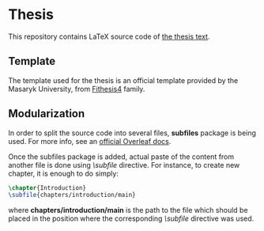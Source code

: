 # Thesis

This repository contains LaTeX source code of [the thesis text](thesis.pdf).

## Template

The template used for the thesis is an official template provided by the Masaryk
University, from [Fithesis4](https://www.overleaf.com/latex/templates/fithesis4-for-the-faculty-of-informatics-at-the-masaryk-university-in-brno/qmrtczzjvpfv) family.

## Modularization

In order to split the source code into several files, **subfiles** package is
being used. For more info, see an [official Overleaf docs](https://www.overleaf.com/learn/latex/Multi-file_LaTeX_projects).

Once the subfiles package is added, actual paste of the content from another
file is done using _\subfile_ directive. For instance, to create new chapter,
it is enough to do simply:

```tex
\chapter{Introduction}
\subfile{chapters/introduction/main}
```

where **chapters/introduction/main** is the path to the file which should be
placed in the position where the corresponding _\subfile_ directive was used.

